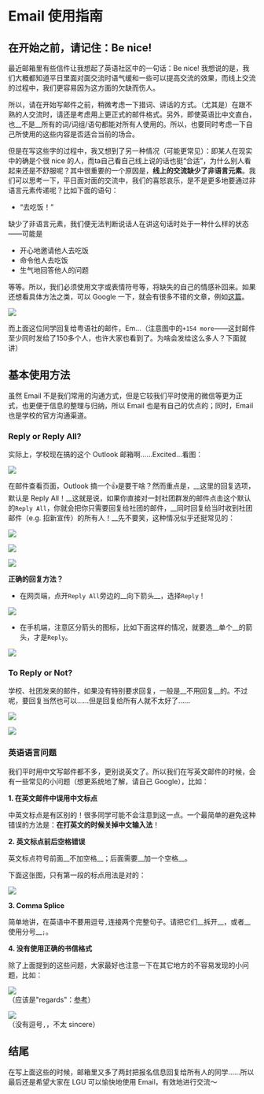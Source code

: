 # Email 使用指南

## 在开始之前，请记住：Be nice!

最近邮箱里有些信件让我想起了英语社区中的一句话：Be nice! 我想说的是，我们大概都知道平日里面对面交流时语气缓和一些可以提高交流的效果，而线上交流的过程中，我们更容易因为这方面的欠缺而伤人。

所以，请在开始写邮件之前，稍微考虑一下措词、讲话的方式。（尤其是）在跟不熟的人交流时，请还是考虑用上更正式的邮件格式。另外，即使英语比中文直白，也__不是__所有的词/词组/语句都能对所有人使用的。所以，也要同时考虑一下自己所使用的这些内容是否适合当前的场合。

但是在写这些字的过程中，我又想到了另一种情况（可能更常见）：即某人在现实中的确是个很 nice 的人，而ta自己看自己线上说的话也挺“合适”，为什么别人看起来还是不舒服呢？其中很重要的一个原因是，__线上的交流缺少了非语言元素__。我们可以思考一下，平日面对面的交流中，我们的喜怒哀乐，是不是更多地要通过非语言元素传递呢？比如下面的语句：

* “去吃饭！”

缺少了非语言元素，我们便无法判断说话人在讲这句话时处于一种什么样的状态——可能是

* 开心地邀请他人去吃饭
* 命令他人去吃饭
* 生气地回答他人的问题

等等。所以，我们必须使用文字或表情符号等，将缺失的自己的情感补回来。如果还想看具体方法之类，可以 Google 一下，就会有很多不错的文章，例如[这篇](https://menwithpens.ca/bullet-emails/)。

![](https://github.com/cuhkshenzhen/Email-Etiquette/blob/master/img/benice.png?raw=true)

而上面这位同学回复给粤语社的邮件，Em...（注意图中的`+154 more`——这封邮件至少同时发给了150多个人，也许大家也看到了。为啥会发给这么多人？下面就讲）

## 基本使用方法

虽然 Email 不是我们常用的沟通方式，但是它较我们平时使用的微信等更为正式，也更便于信息的整理与归纳，所以 Email 也是有自己的优点的；同时，Email 也是学校的官方沟通渠道。

### Reply or Reply All?

实际上，学校现在搞的这个 Outlook 邮箱啊……Excited...看图：

![](https://github.com/cuhkshenzhen/Email-Etiquette/blob/master/img/excited.png?raw=true)

在邮件查看页面，Outlook 搞一个👍是要干啥？然而重点是，__这里的回复选项，默认是 Reply All！__这就是说，如果你直接对一封社团群发的邮件点击这个默认的`Reply All`，你就会把你只需要回复给社团的邮件，__同时回复给当时收到社团邮件（e.g. 招新宣传）的所有人！__先不要笑，这种情况似乎还挺常见的：

![](https://github.com/cuhkshenzhen/Email-Etiquette/blob/master/img/common1.png?raw=true)

![](https://github.com/cuhkshenzhen/Email-Etiquette/blob/master/img/common2.png?raw=true)

![](https://github.com/cuhkshenzhen/Email-Etiquette/blob/master/img/common3.png?raw=true)

__正确的回复方法？__

* 在网页端，点开`Reply All`旁边的__向下箭头__，选择`Reply`！

![](https://github.com/cuhkshenzhen/Email-Etiquette/blob/master/img/reply.png?raw=true)

* 在手机端，注意区分箭头的图标，比如下面这样的情况，就要选__单个__的箭头，才是`Reply`。

![](https://github.com/cuhkshenzhen/Email-Etiquette/blob/master/img/android.jpg?raw=true)

### To Reply or Not?

学校、社团发来的邮件，如果没有特别要求回复，一般是__不用回复__的。不过呢，要回复当然也可以……但是回复给所有人就不太好了……

![](https://github.com/cuhkshenzhen/Email-Etiquette/blob/master/img/thankyou_preview.jpg?raw=true)

![](https://github.com/cuhkshenzhen/Email-Etiquette/blob/master/img/thankyou.jpg?raw=true)

### 英语语言问题

我们平时用中文写邮件都不多，更别说英文了。所以我们在写英文邮件的时候，会有一些常见的小问题（想更系统地了解，请自己 Google），比如：

__1. 在英文邮件中误用中文标点__

中英文标点是有区别的！很多同学可能不会注意到这一点。一个最简单的避免这种错误的方法是：__在打英文的时候关掉中文输入法__！

__2. 英文标点前后空格错误__

英文标点符号前面__不加空格__；后面需要__加一个空格__。

下面这张图，只有第一段的标点用法是对的：

![](https://github.com/cuhkshenzhen/Email-Etiquette/blob/master/img/punctuations.png?raw=true)

__3. Comma Splice__

简单地讲，在英语中不要用逗号`,`连接两个完整句子。请把它们__拆开__，或者__使用分号__`;`。

__4. 没有使用正确的书信格式__

除了上面提到的这些问题，大家最好也注意一下在其它地方的不容易发现的小问题，比如：

![](https://github.com/cuhkshenzhen/Email-Etiquette/blob/master/img/regard.png?raw=true)  
（应该是"regards"：[参考](https://english.stackexchange.com/questions/57745/regards-regard)）

![](https://github.com/cuhkshenzhen/Email-Etiquette/blob/master/img/sincerely.png?raw=true)  
（没有逗号`,`，不太 sincere）

## 结尾

在写上面这些的时候，邮箱里又多了两封把报名信息回复给所有人的同学……所以最后还是希望大家在 LGU 可以愉快地使用 Email，有效地进行交流～
